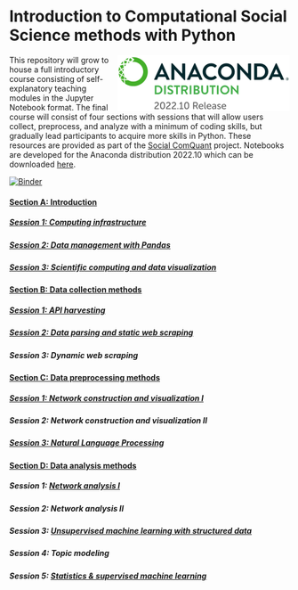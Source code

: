 # Introduction to Computational Social Science methods with Python
<img src="https://github.com/gesiscss/css_methods_python/blob/main/a_introduction/images/anaconda_distribution.png" height="100" align="right"></a>
This repository will grow to house a full introductory course consisting of self-explanatory teaching modules in the Jupyter Notebook format. The final course will consist of four sections with sessions that will allow users collect, preprocess, and analyze with a minimum of coding skills, but gradually lead participants to acquire more skills in Python. These resources are provided as part of the [Social ComQuant](https://socialcomquant.ku.edu.tr/) project. Notebooks are developed for the Anaconda distribution 2022.10 which can be downloaded [here](https://repo.anaconda.com/archive/).

[![Binder](https://mybinder.org/badge_logo.svg)](https://mybinder.org/v2/gh/gesiscss/css_methods_python/HEAD)

#### [Section A: Introduction](a_introduction/)
##### [Session 1: Computing infrastructure](a_introduction/1_computing_infrastructure.ipynb)
##### [Session 2: Data management with Pandas](a_introduction/2_data_management_with_pandas.ipynb)
##### [Session 3: Scientific computing and data visualization](a_introduction/3_scientific_computing_and_data_visualization.ipynb)

#### [Section B: Data collection methods](b_data_collection_methods/)
##### [Session 1: API harvesting](b_data_collection_methods/3_api_harvesting.ipynb)
##### [Session 2: Data parsing and static web scraping](b_data_collection_methods/4_web_scraping.ipynb)
##### Session 3: Dynamic web scraping

#### [Section C: Data preprocessing methods](c_data_preprocessing_methods/)
##### [Session 1: Network construction and visualization I](c_data_preprocessing_methods/5_network_construction_and_visualization.ipynb)
##### Session 2: Network construction and visualization II
##### [Session 3: Natural Language Processing](c_data_preprocessing_methods/6_Natural_Language_Processing.ipynb)

#### [Section D: Data analysis methods](d_data_analysis_methods/)
##### Session 1: [Network analysis I](d_data_analysis_methods/7_network_analysis.ipynb)
##### Session 2: Network analysis II
##### Session 3: [Unsupervised machine learning with structured data](d_data_analysis_methods/8_unsupervised_machine_learning.ipynb)
##### Session 4: Topic modeling
##### Session 5: [Statistics & supervised machine learning](d_data_analysis_methods/9_statistics_and_supervised_machine_learning.ipynb)
